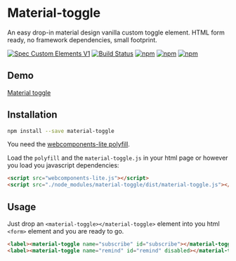 # Material-toggle
An easy drop-in material design vanilla custom toggle element. HTML form ready, no framework dependencies, small footprint.

[![Spec Custom Elements V1](https://img.shields.io/badge/spec-custom%20elements%20v1-F52757.svg?style=flat-square)](https://www.w3.org/TR/custom-elements/)
[![Build Status](https://img.shields.io/travis/nuclei/material-toggle/master.svg?style=flat-square)](https://travis-ci.org/nuclei/material-toggle) [![npm](https://img.shields.io/npm/v/material-toggle.svg?style=flat-square)](https://www.npmjs.com/package/material-toggle) [![npm](https://img.shields.io/npm/dt/material-toggle.svg?style=flat-square)](https://www.npmjs.com/package/material-toggle) [![npm](https://img.shields.io/npm/l/material-toggle.svg?style=flat-square)](https://github.com/nuclei/material-toggle/blob/master/LICENSE)

## Demo
[Material toggle](https://nuclei.github.io/material-toggle/index.html)


<!---
```
<custom-element-demo>
  <template>
    <script src="docs/webcomponentsjs/webcomponents.js"></script>
    <script src="src/material-toggle.js"></script>
    <label><material-toggle name="subscribe" id="subscribe"></material-toggle>Subscribe</label>
    <label><material-toggle name="remind" id="remind" disabled></material-toggle>Remind</label>
  </template>
</custom-element-demo>
```
-->

## Installation
```bash
npm install --save material-toggle
```

You need the [webcomponents-lite polyfill](https://github.com/webcomponents/webcomponentsjs).

Load the `polyfill` and the `material-toggle.js` in your html page or however you load you javascript dependencies:
```html
<script src="webcomponents-lite.js"></script>
<script src="./node_modules/material-toggle/dist/material-toggle.js"></script>
```

## Usage
Just drop an `<material-toggle></material-toggle>` element into you html `<form>` element and you are ready to go.

```html
<label><material-toggle name="subscribe" id="subscribe"></material-toggle>Subscribe</label>
<label><material-toggle name="remind" id="remind" disabled></material-toggle>Remind</label>
```
